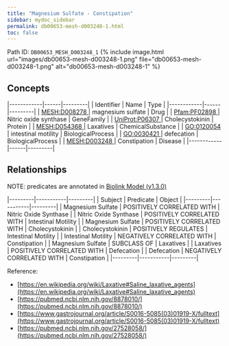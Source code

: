```yaml
---
title: "Magnesium Sulfate - Constipation"
sidebar: mydoc_sidebar
permalink: db00653-mesh-d003248-1.html
toc: false 
---
```



Path ID: `DB00653_MESH_D003248_1`
{% include image.html url="images/db00653-mesh-d003248-1.png" file="db00653-mesh-d003248-1.png" alt="db00653-mesh-d003248-1" %}

## Concepts

|------------|------|---------|
| Identifier | Name | Type    |
|------------|------|---------|
| <a href="https://identifiers.org/MESH:D008278">MESH:D008278 </a> | magnesium sulfate | Drug |
| <a href="https://identifiers.org/Pfam:PF02898">Pfam:PF02898 </a> | Nitric oxide synthase | GeneFamily |
| <a href="https://identifiers.org/UniProt:P06307">UniProt:P06307 </a> | Cholecystokinin | Protein |
| <a href="https://identifiers.org/MESH:D054368">MESH:D054368 </a> | Laxatives | ChemicalSubstance |
| <a href="https://identifiers.org/GO:0120054">GO:0120054 </a> | intestinal motility | BiologicalProcess |
| <a href="https://identifiers.org/GO:0030421">GO:0030421 </a> | defecation | BiologicalProcess |
| <a href="https://identifiers.org/MESH:D003248">MESH:D003248 </a> | Constipation | Disease |
|------------|------|---------|

## Relationships


NOTE: predicates are annotated in <a href="https://github.com/biolink/biolink-model/releases/tag/v1.3.0">Biolink Model (v1.3.0)</a>

|---------|-----------|---------|
| Subject | Predicate | Object  |
|---------|-----------|---------|
| Magnesium Sulfate | POSITIVELY CORRELATED WITH | Nitric Oxide Synthase |
| Nitric Oxide Synthase | POSITIVELY CORRELATED WITH | Intestinal Motility |
| Magnesium Sulfate | POSITIVELY CORRELATED WITH | Cholecystokinin |
| Cholecystokinin | POSITIVELY REGULATES | Intestinal Motility |
| Intestinal Motility | NEGATIVELY CORRELATED WITH | Constipation |
| Magnesium Sulfate | SUBCLASS OF | Laxatives |
| Laxatives | POSITIVELY CORRELATED WITH | Defecation |
| Defecation | NEGATIVELY CORRELATED WITH | Constipation |
|---------|-----------|---------|

Reference: 
  - [https://en.wikipedia.org/wiki/Laxative#Saline_laxative_agents](https://en.wikipedia.org/wiki/Laxative#Saline_laxative_agents)
  - [https://pubmed.ncbi.nlm.nih.gov/8878010/](https://pubmed.ncbi.nlm.nih.gov/8878010/)
  - [https://www.gastrojournal.org/article/S0016-5085(03)01919-X/fulltext](https://www.gastrojournal.org/article/S0016-5085(03)01919-X/fulltext)
  - [https://pubmed.ncbi.nlm.nih.gov/27528058/](https://pubmed.ncbi.nlm.nih.gov/27528058/)
